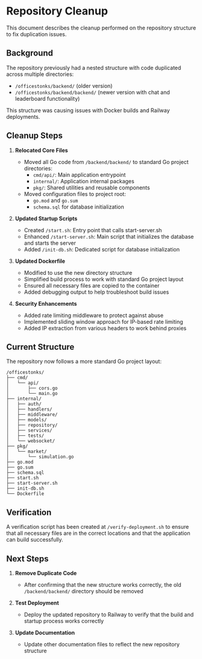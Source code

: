 # Repository Cleanup

This document describes the cleanup performed on the repository structure to fix duplication issues.

## Background

The repository previously had a nested structure with code duplicated across multiple directories:
- `/officestonks/backend/` (older version)
- `/officestonks/backend/backend/` (newer version with chat and leaderboard functionality)

This structure was causing issues with Docker builds and Railway deployments.

## Cleanup Steps

1. **Relocated Core Files**
   - Moved all Go code from `/backend/backend/` to standard Go project directories:
     - `cmd/api/`: Main application entrypoint
     - `internal/`: Application internal packages
     - `pkg/`: Shared utilities and reusable components
   - Moved configuration files to project root:
     - `go.mod` and `go.sum`
     - `schema.sql` for database initialization

2. **Updated Startup Scripts**
   - Created `/start.sh`: Entry point that calls start-server.sh
   - Enhanced `/start-server.sh`: Main script that initializes the database and starts the server
   - Added `/init-db.sh`: Dedicated script for database initialization

3. **Updated Dockerfile**
   - Modified to use the new directory structure
   - Simplified build process to work with standard Go project layout
   - Ensured all necessary files are copied to the container
   - Added debugging output to help troubleshoot build issues

4. **Security Enhancements**
   - Added rate limiting middleware to protect against abuse
   - Implemented sliding window approach for IP-based rate limiting
   - Added IP extraction from various headers to work behind proxies

## Current Structure

The repository now follows a more standard Go project layout:

```
/officestonks/
├── cmd/
│   └── api/
│       ├── cors.go
│       └── main.go
├── internal/
│   ├── auth/
│   ├── handlers/
│   ├── middleware/
│   ├── models/
│   ├── repository/
│   ├── services/
│   ├── tests/
│   └── websocket/
├── pkg/
│   └── market/
│       └── simulation.go
├── go.mod
├── go.sum
├── schema.sql
├── start.sh
├── start-server.sh
├── init-db.sh
└── Dockerfile
```

## Verification

A verification script has been created at `/verify-deployment.sh` to ensure that all necessary files are in the correct locations and that the application can build successfully.

## Next Steps

1. **Remove Duplicate Code**
   - After confirming that the new structure works correctly, the old `/backend/backend/` directory should be removed

2. **Test Deployment**
   - Deploy the updated repository to Railway to verify that the build and startup process works correctly

3. **Update Documentation**
   - Update other documentation files to reflect the new repository structure
